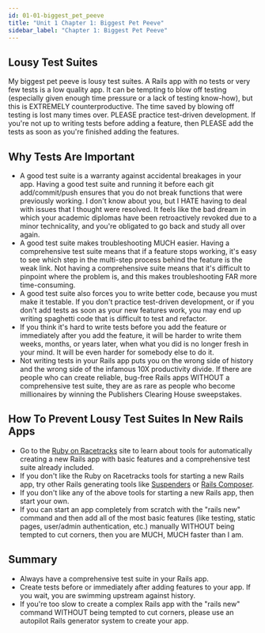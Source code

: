 ```yaml
---
id: 01-01-biggest_pet_peeve
title: "Unit 1 Chapter 1: Biggest Pet Peeve"
sidebar_label: "Chapter 1: Biggest Pet Peeve"
---
```


## Lousy Test Suites

My biggest pet peeve is lousy test suites.  A Rails app with no tests or very few tests is a low quality app.  It can be tempting to blow off testing (especially given enough time pressure or a lack of testing know-how), but this is EXTREMELY counterproductive.  The time saved by blowing off testing is lost many times over.  PLEASE practice test-driven development.  If you're not up to writing tests before adding a feature, then PLEASE add the tests as soon as you're finished adding the features.

## Why Tests Are Important
* A good test suite is a warranty against accidental breakages in your app.  Having a good test suite and running it before each git add/commit/push ensures that you do not break functions that were previously working.  I don't know about you, but I HATE having to deal with issues that I thought were resolved.  It feels like the bad dream in which your academic diplomas have been retroactively revoked due to a minor technicality, and you're obligated to go back and study all over again.
* A good test suite makes troubleshooting MUCH easier.  Having a comprehensive test suite means that if a feature stops working, it's easy to see which step in the multi-step process behind the feature is the weak link.  Not having a comprehensive suite means that it's difficult to pinpoint where the problem is, and this makes troubleshooting FAR more time-consuming.
* A good test suite also forces you to write better code, because you must make it testable.  If you don't practice test-driven development, or if you don't add tests as soon as your new features work, you may end up writing spaghetti code that is difficult to test and refactor.
* If you think it's hard to write tests before you add the feature or immediately after you add the feature, it will be harder to write them weeks, months, or years later, when what you did is no longer fresh in your mind.  It will be even harder for somebody else to do it.
* Not writing tests in your Rails app puts you on the wrong side of history and the wrong side of the infamous 10X productivity divide.  If there are people who can create reliable, bug-free Rails apps WITHOUT a comprehensive test suite, they are as rare as people who become millionaires by winning the Publishers Clearing House sweepstakes.

## How To Prevent Lousy Test Suites In New Rails Apps
* Go to the <a href="http://www.rubyonracetracks.com/">Ruby on Racetracks</a> site to learn about tools for automatically creating a new Rails app with basic features and a comprehensive test suite already included.
* If you don't like the Ruby on Racetracks tools for starting a new Rails app, try other Rails generating tools like <a href="https://github.com/thoughtbot/suspenders">Suspenders</a> or <a href="http://www.railscomposer.com/">Rails Composer</a>.
* If you don't like any of the above tools for starting a new Rails app, then start your own.
* If you can start an app completely from scratch with the "rails new" command and then add all of the most basic features  (like testing, static pages, user/admin authentication, etc.) manually WITHOUT being tempted to cut corners, then you are MUCH, MUCH faster than I am.

## Summary
* Always have a comprehensive test suite in your Rails app.
* Create tests before or immediately after adding features to your app.  If you wait, you are swimming upstream against history.
* If you're too slow to create a complex Rails app with the "rails new" command WITHOUT being tempted to cut corners, please use an autopilot Rails generator system to create your app.
